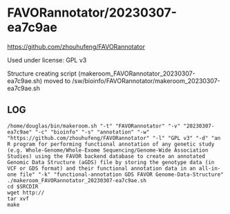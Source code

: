 FAVORannotator/20230307-ea7c9ae
========================

<https://github.com/zhouhufeng/FAVORannotator>

Used under license:
GPL v3


Structure creating script (makeroom_FAVORannotator_20230307-ea7c9ae.sh) moved to /sw/bioinfo/FAVORannotator/makeroom_20230307-ea7c9ae.sh

LOG
---

    /home/douglas/bin/makeroom.sh "-t" "FAVORannotator" "-v" "20230307-ea7c9ae" "-c" "bioinfo" "-s" "annotation" "-w" "https://github.com/zhouhufeng/FAVORannotator" "-l" "GPL v3" "-d" "an R program for performing functional annotation of any genetic study (e.g. Whole-Genome/Whole-Exome Sequencing/Genome-Wide Association Studies) using the FAVOR backend database to create an annotated Genomic Data Structure (aGDS) file by storing the genotype data (in VCF or GDS format) and their functional annotation data in an all-in-one file" "-k" "functional-annotation GDS FAVOR Genome-Data-Structure"
    ./makeroom_FAVORannotator_20230307-ea7c9ae.sh
    cd $SRCDIR
    wget http://
    tar xvf 
    make

